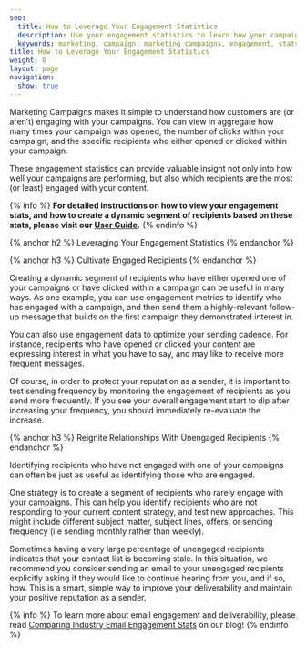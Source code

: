 ```yaml
---
seo:
  title: How to Leverage Your Engagement Statistics
  description: Use your engagement statistics to learn how your campaigns are performing, and how to target certain recipients.
  keywords: marketing, campaign, marketing campaigns, engagement, stats, metrics
title: How to Leverage Your Engagement Statistics
weight: 0
layout: page
navigation:
  show: true
---
```



Marketing Campaigns makes it simple to understand how customers are (or aren’t) engaging with your campaigns. You can view in aggregate how many times your campaign was opened, the number of clicks within your campaign, and the specific recipients who either opened or clicked within your campaign.

These engagement statistics can provide valuable insight not only into how well your campaigns are performing, but also which recipients are the most (or least) engaged with your content.

{% info %}
**For detailed instructions on how to view your engagement stats, and how to create a dynamic segment of recipients based on these stats, please visit our [User Guide](https://sendgrid.com/docs/User_Guide/Marketing_Campaigns/Campaigns/index.html#-Engagement-Statistics).**
{% endinfo %}

{% anchor h2 %}
Leveraging Your Engagement Statistics
{% endanchor %}

{% anchor h3 %}
Cultivate Engaged Recipients
{% endanchor %}

Creating a dynamic segment of recipients who have either opened one of your campaigns or have clicked within a campaign can be useful in many ways. As one example, you can use engagement metrics to identify who has engaged with a campaign, and then send them a highly-relevant follow-up message that builds on the first campaign they demonstrated interest in.

You can also use engagement data to optimize your sending cadence. For instance, recipients who have opened or clicked your content are expressing interest in what you have to say, and may like to receive more frequent messages.

Of course, in order to protect your reputation as a sender, it is important to test sending frequency by monitoring the engagement of recipients as you send more frequently. If you see your overall engagement start to dip after increasing your frequency, you should immediately re-evaluate the increase.

{% anchor h3 %}
Reignite Relationships With Unengaged Recipients
{% endanchor %}

Identifying recipients who have not engaged with one of your campaigns can often be just as useful as identifying those who are engaged.

One strategy is to create a segment of recipients who rarely engage with your campaigns. This can help you identify recipients who are not responding to your current content strategy, and test new approaches. This might include different subject matter, subject lines, offers, or sending frequency (i.e sending monthly rather than weekly).

Sometimes having a very large percentage of unengaged recipients indicates that your contact list is becoming stale. In this situation, we recommend you consider sending an email to your unengaged recipients explicitly asking if they would like to continue hearing from you, and if so, how. This is a smart, simple way to improve your deliverability and maintain your positive reputation as a sender.

{% info %}
To learn more about email engagement and deliverability, please read [Comparing Industry Email Engagement Stats](https://sendgrid.com/blog/comparing-industry-email-engagement-stats/) on our blog!
{% endinfo %}

